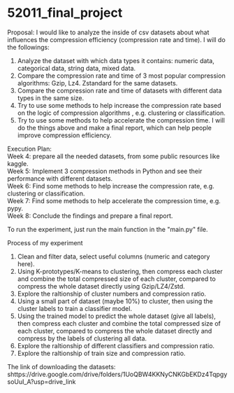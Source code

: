 ﻿# 52011_final_project
Proposal:
I would like to analyze the inside of csv datasets about what influences the compression efficiency (compression rate and time). I will do the followings:
1. Analyze the dataset with which data types it contains: numeric data, categorical data, string data, mixed data.
2. Compare the compression rate and time of 3 most popular compression algorithms: Gzip, Lz4. Zstandard for the same datasets.
3. Compare the compression rate and time of datasets with different data types in the same size.
4. Try to use some methods to help increase the compression rate based on the logic of compression algorithms , e.g. clustering or classification.
5. Try to use some methods to help accelerate the compression time.
I will do the things above and make a final report, which can help people improve compression efficiency.

Execution Plan: <br>
Week 4: prepare all the needed datasets, from some public resources like kaggle. <br>
Week 5: Implement 3 compression methods in Python and see their performance with different datasets. <br>
Week 6: Find some methods to help increase the compression rate, e.g. clustering or classification. <br>
Week 7: Find some methods to help accelerate the compression time, e.g. pypy. <br>
Week 8: Conclude the findings and prepare a final report.

To run the experiment, just run the main function in the "main.py" file.

Process of my experiment
1. Clean and filter data, select useful columns (numeric and category here).
2. Using K-prototypes/K-means to clustering, then compress each cluster and combine the total compressed size of each cluster, compared to compress the whole dataset directly using Gzip/LZ4/Zstd.
3. Explore the raltionship of cluster numbers and compression ratio.
4. Using a small part of dataset (maybe 10%) to cluster, then using the cluster labels to train a classifier model.
5. Using the trained model to predict the whole dataset (give all labels), then compress each cluster and combine the total compressed size of each cluster, compared to compress the whole dataset directly and compress by the labels of clustering all data.
6. Explore the raltionship of different classifiers and compression ratio.
7. Explore the raltionship of train size and compression ratio.

The link of downloading the datasets: shttps://drive.google.com/drive/folders/1UoQBW4KKNyCNKGbEKDz4TqpgysoUuI_A?usp=drive_link
